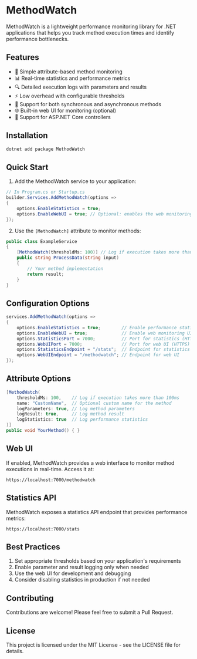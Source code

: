 # MethodWatch

MethodWatch is a lightweight performance monitoring library for .NET applications that helps you track method execution times and identify performance bottlenecks.

## Features

- 🚀 Simple attribute-based method monitoring
- 📊 Real-time statistics and performance metrics
- 🔍 Detailed execution logs with parameters and results
- ⚡ Low overhead with configurable thresholds
- 🎯 Support for both synchronous and asynchronous methods
- 🌐 Built-in web UI for monitoring (optional)
- 🔄 Support for ASP.NET Core controllers

## Installation

```bash
dotnet add package MethodWatch
```

## Quick Start

1. Add the MethodWatch service to your application:

```csharp
// In Program.cs or Startup.cs
builder.Services.AddMethodWatch(options =>
{
    options.EnableStatistics = true;
    options.EnableWebUI = true; // Optional: enables the web monitoring UI
});
```

2. Use the `[MethodWatch]` attribute to monitor methods:

```csharp
public class ExampleService
{
    [MethodWatch(thresholdMs: 100)] // Log if execution takes more than 100ms
    public string ProcessData(string input)
    {
        // Your method implementation
        return result;
    }
}
```

## Configuration Options

```csharp
services.AddMethodWatch(options =>
{
    options.EnableStatistics = true;        // Enable performance statistics
    options.EnableWebUI = true;             // Enable web monitoring UI
    options.StatisticsPort = 7000;          // Port for statistics (HTTPS)
    options.WebUIPort = 7000;               // Port for web UI (HTTPS)
    options.StatisticsEndpoint = "/stats";  // Endpoint for statistics
    options.WebUIEndpoint = "/methodwatch"; // Endpoint for web UI
});
```

## Attribute Options

```csharp
[MethodWatch(
    thresholdMs: 100,    // Log if execution takes more than 100ms
    name: "CustomName",  // Optional custom name for the method
    logParameters: true, // Log method parameters
    logResult: true,     // Log method result
    logStatistics: true  // Log performance statistics
)]
public void YourMethod() { }
```

## Web UI

If enabled, MethodWatch provides a web interface to monitor method executions in real-time. Access it at:
```
https://localhost:7000/methodwatch
```

## Statistics API

MethodWatch exposes a statistics API endpoint that provides performance metrics:
```
https://localhost:7000/stats
```

## Best Practices

1. Set appropriate thresholds based on your application's requirements
2. Enable parameter and result logging only when needed
3. Use the web UI for development and debugging
4. Consider disabling statistics in production if not needed

## Contributing

Contributions are welcome! Please feel free to submit a Pull Request.

## License

This project is licensed under the MIT License - see the LICENSE file for details. 